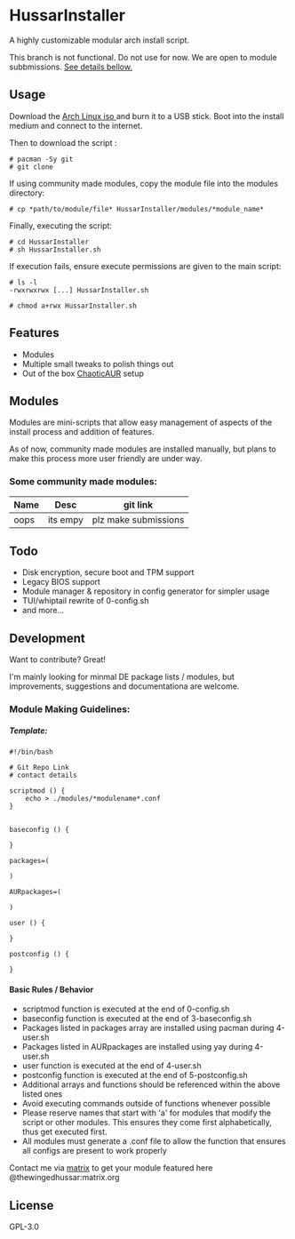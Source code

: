 # HussarInstaller
A highly customizable modular arch install script.

This branch is not functional. Do not use for now. We are open to module subbmissions. [See details bellow.](#module-making-guidelines)


## Usage

Download the [Arch Linux iso ](https://archlinux.org/download/) and burn it to a USB stick.
Boot into the install medium and connect to the internet.

Then to download the script :
```
# pacman -Sy git
# git clone 
```

If using community made modules, copy the module file into the modules directory:
```
# cp *path/to/module/file* HussarInstaller/modules/*module_name*
```

Finally, executing the script: 
```
# cd HussarInstaller
# sh HussarInstaller.sh
```

If execution fails, ensure execute permissions are given to the main script:
```
# ls -l
-rwxrwxrwx [...] HussarInstaller.sh

# chmod a+rwx HussarInstaller.sh
```


## Features

- Modules
- Multiple small tweaks to polish things out
- Out of the box [ChaoticAUR](https://aur.chaotic.cx/) setup



## Modules

Modules are mini-scripts that allow easy management of aspects of the install process and addition of features.

As of now, community made modules are installed manually, but plans to make this process more user friendly are under way.

### Some community made modules:
| Name  | Desc | git link |
| ------ | ------| ------ |
| oops | its empy | plz make submissions |

## Todo
- Disk encryption, secure boot and TPM support
- Legacy BIOS support
- Module manager & repository in config generator for simpler usage
- TUI/whiptail rewrite of 0-config.sh
- and more...

## Development

Want to contribute? Great!

I'm mainly looking for minmal DE package lists / modules, but improvements, suggestions and documentationa are welcome.

### Module Making Guidelines:

##### Template:
```
#!/bin/bash

# Git Repo Link
# contact details

scriptmod () {
	echo > ./modules/*modulename*.conf
}


baseconfig () {

}

packages=(

)

AURpackages=(

)
	
user () {
	
}

postconfig () {

}
```

#### Basic Rules / Behavior
- scriptmod function is executed at the end of 0-config.sh
- baseconfig function is executed at the end of 3-baseconfig.sh
- Packages listed in packages array are installed using pacman during 4-user.sh
- Packages listed in AURpackages are installed using yay during 4-user.sh
- user function is executed at the end of 4-user.sh
- postconfig function is executed at the end of 5-postconfig.sh
- Additional arrays and functions should be referenced within the above listed ones
- Avoid executing commands outside of functions whenever possible
- Please reserve names that start with 'a' for modules that modify the script or other modules. This ensures they come first alphabetically, thus get executed first.
- All modules must generate a .conf file to allow the function that ensures all configs are present to work properly


Contact me via [matrix](https://matrix.org/) to get your module featured here
@thewingedhussar:matrix.org 



## License

GPL-3.0

